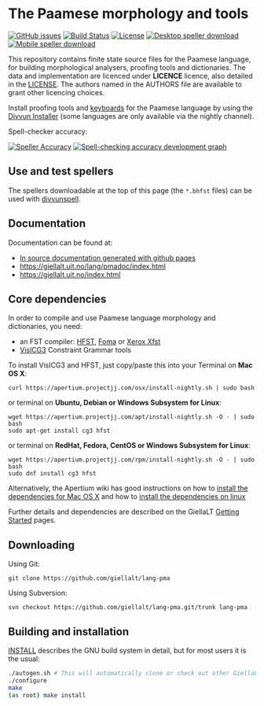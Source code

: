The Paamese morphology and tools
==========================================

[![GitHub issues](https://img.shields.io/github/issues-raw/giellalt/lang-pma)](https://github.com/giellalt/lang-pma/issues)
[![Build Status](https://divvun-tc.thetc.se/api/github/v1/repository/giellalt/lang-pma/main/badge.svg)](https://github.com/giellalt/lang-pma/actions)
[![License](https://img.shields.io/github/license/giellalt/lang-pma)](https://github.com/giellalt/lang-pma/blob/main/LICENSE)
[![Desktop speller download](https://img.shields.io/badge/download%40latest-desktop--bhfst-brightgreen)](https://pahkat.uit.no/main/download/speller-pma?platform=desktop&channel=nightly)
[![Mobile speller download](https://img.shields.io/badge/download%40latest-mobile--bhfst-brightgreen)](https://pahkat.uit.no/main/download/speller-pma?platform=mbile&channel=nightly)

This repository contains finite state source files for the Paamese language,
for building morphological analysers, proofing tools
and dictionaries. The data and implementation are licenced under __LICENCE__
licence, also detailed in the
[LICENSE](https://github.com/giellalt/lang-pma/blob/main/LICENSE). The
authors named in the AUTHORS file are available to grant other licencing
choices.

Install proofing tools and [keyboards](https://github.com/giellalt/keyboard-pma)
for the Paamese language by using the [Divvun Installer](http://divvun.no)
(some languages are only available via the nightly channel).

Spell-checker accuracy:

[![Speller
Accuracy](https://img.shields.io/badge/Speller_Accuracy-XX_%25-green.svg)](https://giellalt.github.io/lang-pma/speller-report.html)
[![Spell-checking accuracy development
graph](https://giellalt.github.io/lang-pma/speller-report.svg)](https://giellalt.github.io/lang-pma/speller-report.svg)

Use and test spellers
---------------------

The spellers downloadable at the top of this page (the `*.bhfst` files) can be
used with [divvunspell](https://github.com/divvun/divvunspell).


Documentation
-------------

Documentation can be found at:

- [In source documentation generated with github
   pages](https://gilellalt.github.io/lang-pma/)
-   <https://giellalt.uit.no/lang/pmadoc/index.html>
-   <https://giellalt.uit.no/index.html>

Core dependencies
-----------------

In order to compile and use Paamese language morphology and
dictionaries, you need:

- an FST compiler: [HFST](https://github.com/hfst/hfst), [Foma](https://github.com/mhulden/foma) or [Xerox Xfst](https://web.stanford.edu/~laurik/fsmbook/home.html)
- [VislCG3](https://visl.sdu.dk/svn/visl/tools/vislcg3/trunk) Constraint Grammar tools

To install VislCG3 and HFST, just copy/paste this into your Terminal on **Mac OS X**:

```
curl https://apertium.projectjj.com/osx/install-nightly.sh | sudo bash
```

or terminal on **Ubuntu, Debian or Windows Subsystem for Linux**:

```
wget https://apertium.projectjj.com/apt/install-nightly.sh -O - | sudo bash
sudo apt-get install cg3 hfst
```

or terminal on **RedHat, Fedora, CentOS or Windows Subsystem for Linux**:

```
wget https://apertium.projectjj.com/rpm/install-nightly.sh -O - | sudo bash
sudo dnf install cg3 hfst
```

Alternatively, the Apertium wiki has good instructions on how to [install the dependencies for Mac
OS X](https://wiki.apertium.org/wiki/Apertium_on_Mac_OS_X) and how to [install
the dependencies on
linux](https://wiki.apertium.org/wiki/Installation_of_grammar_libraries)

Further details and dependencies are described on the GiellaLT [Getting Started](https://giellalt.uit.no/infra/GettingStarted.html) pages.

Downloading
-----------

Using Git:
```
git clone https://github.com/giellalt/lang-pma
```

Using Subversion:
```
svn checkout https://github.com/giellalt/lang-pma.git/trunk lang-pma
```

Building and installation
-------------------------

[INSTALL](https://github.com/giellalt/lang-pma/blob/main/INSTALL)
describes the GNU build system in detail, but for most users it is the usual:

```sh
./autogen.sh # This will automatically clone or check out other GiellaLT dependencies
./configure
make
(as root) make install
```

